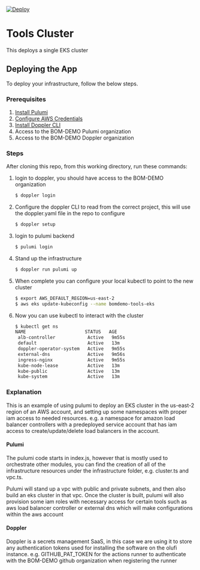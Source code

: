 [![Deploy](https://get.pulumi.com/new/button.svg)](https://app.pulumi.com/new?template=https://github.com/BOM-DEMO/infrastructure/tools/cluster/README.md)

# Tools Cluster

This deploys a single EKS cluster

## Deploying the App

To deploy your infrastructure, follow the below steps.

### Prerequisites

1. [Install Pulumi](https://www.pulumi.com/docs/get-started/install/)
2. [Configure AWS Credentials](https://www.pulumi.com/docs/intro/cloud-providers/aws/setup/)
3. [Install Doppler CLI](https://docs.doppler.com/docs/install-cli)
4. Access to the BOM-DEMO Pulumi organization
5. Access to the BOM-DEMO Doppler organization

### Steps

After cloning this repo, from this working directory, run these commands:

1. login to doppler, you should have access to the BOM-DEMO organization

    ```bash
    $ doppler login
    ```

2. Configure the doppler CLI to read from the correct project, this will use the doppler.yaml file in the repo to configure

    ```bash
    $ doppler setup
    ```

3. login to pulumi backend

    ```bash
    $ pulumi login
    ```

4. Stand up the infrastructure

    ```bash
    $ doppler run pulumi up
    ```

5. When complete you can configure your local kubectl to point to the new cluster

   ```bash
   $ export AWS_DEFAULT_REGION=us-east-2
   $ aws eks update-kubeconfig --name bomdemo-tools-eks
   ```

6. Now you can use kubectl to interact with the cluster

   ```bash
   $ kubectl get ns
   NAME                      STATUS   AGE
    alb-controller            Active   9m55s
    default                   Active   13m
    doppler-operator-system   Active   9m55s
    external-dns              Active   9m56s
    ingress-nginx             Active   9m55s
    kube-node-lease           Active   13m
    kube-public               Active   13m
    kube-system               Active   13m
   ```


### Explanation

This is an example of using pulumi to deploy an EKS cluster in the us-east-2 region of an AWS account, and setting up some namespaces with proper iam access to needed resources.  e.g. a namespace for amazon load balancer controllers with a predeployed service account that has iam access to create/update/delete load balancers in the account.

#### Pulumi

The pulumi code starts in index.js, however that is mostly used to orchestrate other modules, you can find the creation of all of the infrastructure resources under the infrastructure folder, e.g. cluster.ts and vpc.ts.

Pulumi will stand up a vpc with public and private subnets, and then also build an eks cluster in that vpc.  Once the cluster is built, pulumi will also provision some iam roles with necessary access for certain tools such as aws load balancer controller or external dns which will make configurations within the aws account


#### Doppler

Doppler is a secrets management SaaS, in this case we are using it to store any authentication tokens used for installing the software on the olufi instance.  e.g. GITHUB_PAT_TOKEN for the actions runner to authenticate with the BOM-DEMO github organization when registering the runner

